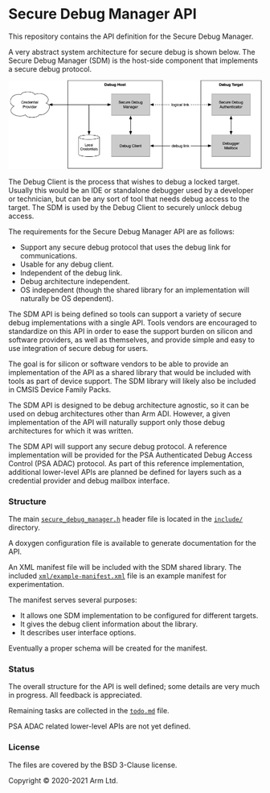 # Secure Debug Manager API

This repository contains the API definition for the Secure Debug Manager.

A very abstract system architecture for secure debug is shown below. The Secure Debug Manager (SDM)
is the host-side component that implements a secure debug protocol.

![](docs/generic_system_diagram.png)

The Debug Client is the process that wishes to debug a locked target. Usually this would be an IDE
or standalone debugger used by a developer or technician, but can be any sort of tool that needs
debug access to the target. The SDM is used by the Debug Client to securely unlock debug access.

The requirements for the Secure Debug Manager API are as follows:

- Support any secure debug protocol that uses the debug link for communications.
- Usable for any debug client.
- Independent of the debug link.
- Debug architecture independent.
- OS independent (though the shared library for an implementation will naturally be OS dependent).

The SDM API is being defined so tools can support a variety of secure debug implementations with a
single API. Tools vendors are encouraged to standardize on this API in order to ease the support
burden on silicon and software providers, as well as themselves, and provide simple and easy to use
integration of secure debug for users.

The goal is for silicon or software vendors to be able to provide an implementation of the API as a
shared library that would be included with tools as part of device support. The SDM library will
likely also be included in CMSIS Device Family Packs.

The SDM API is designed to be debug architecture agnostic, so it can be used on debug architectures
other than Arm ADI. However, a given implementation of the API will naturally support only those
debug architectures for which it was written.

The SDM API will support any secure debug protocol. A reference implementation will be provided for
the PSA Authenticated Debug Access Control (PSA ADAC) protocol. As part of this reference
implementation, additional lower-level APIs are planned be defined for layers such as a credential
provider and debug mailbox interface.

### Structure

The main [`secure_debug_manager.h`](include/secure_debug_manager.h) header file is located in the
[`include/`](./include/) directory.

A doxygen configuration file is available to generate documentation for the API.

An XML manifest file will be included with the SDM shared library. The included
[`xml/example-manifest.xml`](xml/example-manifest.xml) file is an example manifest for experimentation.

The manifest serves several purposes:

- It allows one SDM implementation to be configured for different targets.
- It gives the debug client information about the library.
- It describes user interface options.

Eventually a proper schema will be created for the manifest.

### Status

The overall structure for the API is well defined; some details are very much in progress. All
feedback is appreciated.

Remaining tasks are collected in the [`todo.md`](docs/todo.md) file.

PSA ADAC related lower-level APIs are not yet defined.

### License

The files are covered by the BSD 3-Clause license.

Copyright © 2020-2021 Arm Ltd.
